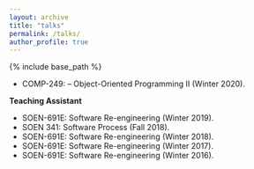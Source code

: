 ```yaml
---
layout: archive
title: "talks"
permalink: /talks/
author_profile: true
---
```


{% include base_path %}



* COMP-249: – Object-Oriented Programming II (Winter 2020).


**Teaching Assistant**
* SOEN-691E: Software Re-engineering (Winter 2019).
* SOEN 341: Software Process (Fall 2018).
* SOEN-691E: Software Re-engineering (Winter 2018).
* SOEN-691E: Software Re-engineering (Winter 2017).
* SOEN-691E: Software Re-engineering (Winter 2016).